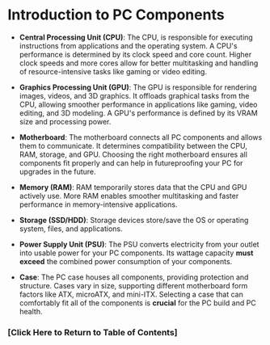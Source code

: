 # Introduction to PC Components
- **Central Processing Unit (CPU)**: The CPU, is responsible for executing instructions from applications and the operating system. A CPU's performance is determined by its clock speed and core count. Higher clock speeds and more cores allow for better multitasking and handling of resource-intensive tasks like gaming or video editing.

- **Graphics Processing Unit (GPU)**: The GPU is responsible for rendering images, videos, and 3D graphics. It offloads graphical tasks from the CPU, allowing smoother performance in applications like gaming, video editing, and 3D modeling. A GPU's performance is defined by its VRAM size and processing power.

- **Motherboard**: The motherboard connects all PC components and allows them to communicate. It determines compatibility between the CPU, RAM, storage, and GPU. Choosing the right motherboard ensures all components fit properly and can help in futureproofing your PC for upgrades in the future.

- **Memory (RAM)**: RAM temporarily stores data that the CPU and GPU actively use. More RAM enables smoother multitasking and faster performance in memory-intensive applications.

- **Storage (SSD/HDD)**: Storage devices store/save the OS or operating system, files, and applications.

- **Power Supply Unit (PSU)**: The PSU converts electricity from your outlet into usable power for your PC components. Its wattage capacity **must exceed** the combined power consumption of your components.

- **Case**: The PC case houses all components, providing protection and structure. Cases vary in size, supporting different motherboard form factors like ATX, microATX, and mini-ITX. Selecting a case that can comfortably fit all of the components is **crucial** for the PC build and PC health.
### [Click Here to Return to Table of Contents]
